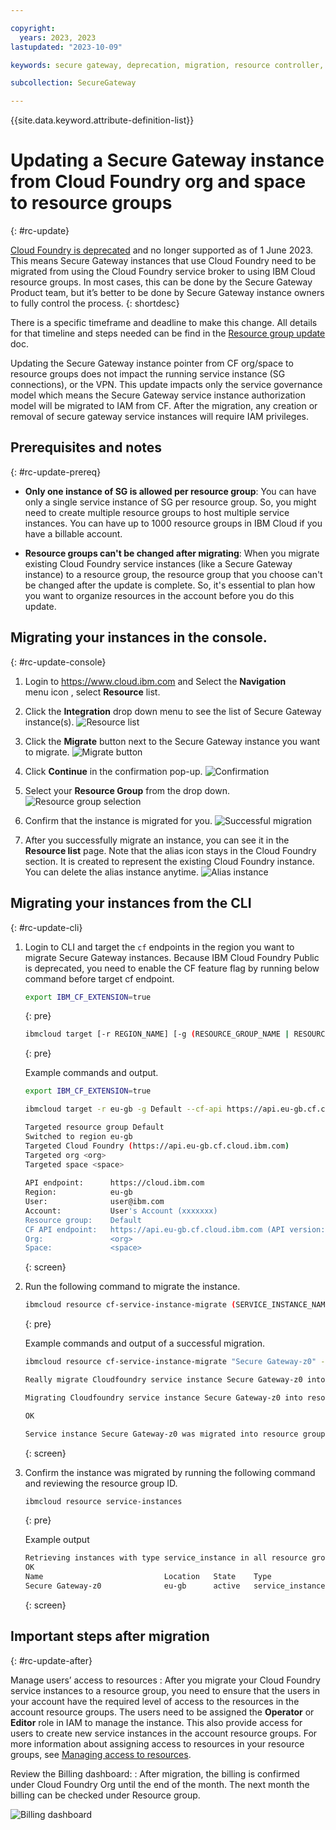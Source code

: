 ```yaml
---

copyright: 
  years: 2023, 2023
lastupdated: "2023-10-09"

keywords: secure gateway, deprecation, migration, resource controller, resource groups

subcollection: SecureGateway

---
```


{{site.data.keyword.attribute-definition-list}}


# Updating a Secure Gateway instance from Cloud Foundry org and space to resource groups
{: #rc-update}



[Cloud Foundry is deprecated](https://ibm.biz/ibmcf-announce) and no longer supported as of 1 June 2023. This means Secure Gateway instances that use Cloud Foundry need to be migrated from using the Cloud Foundry service broker to using IBM Cloud resource groups. In most cases, this can be done by the Secure Gateway Product team, but it’s better to be done by Secure Gateway instance owners to fully control the process.
{: shortdesc}


There is a specific timeframe and deadline to make this change. All details for that timeline and steps needed can be find in the [Resource group update](/docs/SecureGateway?topic=SecureGateway-rc_resouce_groups) doc.

Updating the Secure Gateway instance pointer from CF org/space to resource groups does not impact the running service instance (SG connections), or the VPN. This update impacts only the service governance model which means the Secure Gateway service instance authorization model will be migrated to IAM from CF. After the migration, any creation or removal of secure gateway service instances will require IAM privileges.

## Prerequisites and notes
{: #rc-update-prereq}

- **Only one instance of SG is allowed per resource group**: You can have only a single service instance of SG per resource group. So, you might need to create multiple resource groups to host multiple service instances. You can have up to 1000 resource groups in IBM Cloud if you have a billable account.

- **Resource groups can't be changed after migrating**: When you migrate existing Cloud Foundry service instances (like a Secure Gateway instance) to a resource group, the resource group that you choose can't be changed after the update is complete. So, it's essential to plan how you want to organize resources in the account before you do this update.

## Migrating your instances in the console.
{: #rc-update-console}

1. Login to https://www.cloud.ibm.com and Select the **Navigation** menu icon , select **Resource** list.
1. Click the **Integration** drop down menu to see the list of Secure Gateway instance(s). 
    ![Resource list](./images/image2.png "Resource list")
1. Click the **Migrate** button next to the Secure Gateway instance you want to migrate.
    ![Migrate button](./images/image4.png "Migrate button")
1. Click **Continue** in the confirmation pop-up.
    ![Confirmation](./images/image6.png "Confirmation")
1. Select your **Resource Group** from the drop down.
    ![Resource group selection](./images/image7.png "Resource group selection")
1. Confirm that the instance is migrated for you.
    ![Successful migration](./images/image8.png "Successful migration")  

1. After you successfully migrate an instance, you can see it in the **Resource list** page. Note that the alias icon stays in the Cloud Foundry section. It is created to represent the existing Cloud Foundry instance. You can delete the alias instance anytime.
    ![Alias instance](./images/image11.png "Alias instance")  


## Migrating your instances from the CLI
{: #rc-update-cli}

1. Login to CLI and target the `cf` endpoints in the region you want to migrate Secure Gateway instances. Because IBM Cloud Foundry Public is deprecated, you need to enable the CF feature flag by running below command before target cf endpoint. 

    ```sh
    export IBM_CF_EXTENSION=true
    ```
    {: pre}

    ```sh
    ibmcloud target [-r REGION_NAME] [-g (RESOURCE_GROUP_NAME | RESOURCE_GROUP_ID [--cf-api ENDPOINT] [-o ORG] [-s SPACE
    ```
    {: pre}

    Example commands and output.

    ```sh
    export IBM_CF_EXTENSION=true

    ibmcloud target -r eu-gb -g Default --cf-api https://api.eu-gb.cf.cloud.ibm.com -o <org> -s <space>

    Targeted resource group Default
    Switched to region eu-gb
    Targeted Cloud Foundry (https://api.eu-gb.cf.cloud.ibm.com)
    Targeted org <org>
    Targeted space <space>
                      
    API endpoint:      https://cloud.ibm.com
    Region:            eu-gb
    User:              user@ibm.com
    Account:           User's Account (xxxxxxx)
    Resource group:    Default
    CF API endpoint:   https://api.eu-gb.cf.cloud.ibm.com (API version: 2.205.0)
    Org:               <org>
    Space:             <space>
    ```
    {: screen}

1. Run the following command to migrate the instance.
    ```sh
    ibmcloud resource cf-service-instance-migrate (SERVICE_INSTANCE_NAME | SERVICE_INSTANCE_ID) [--resource-group-name RESOURCE_GROUP_NAME | --resource-group-id RESOURCE_GROUP_ID] [-f, --force] [-q, --quiet]
    ```
    {: pre}

    Example commands and output of a successful migration.
    ```sh
    ibmcloud resource cf-service-instance-migrate "Secure Gateway-z0" --resource-group-name Default

    Really migrate Cloudfoundry service instance Secure Gateway-z0 into resource group Default?> y

    Migrating Cloudfoundry service instance Secure Gateway-z0 into resource group Default as user@ibm.com...

    OK
    
    Service instance Secure Gateway-z0 was migrated into resource group Default successfully
    ```
    {: screen}


1. Confirm the instance was migrated by running the following command and reviewing the resource group ID.
   
    ```sh
    ibmcloud resource service-instances
    ```
    {: pre}

    Example output

    ```sh
    Retrieving instances with type service_instance in all resource groups in all locations under account User’s Account as user@ibm.com...
    OK
    Name                           Location   State    Type               Resource Group ID
    Secure Gateway-z0              eu-gb      active   service_instance   1b32c7b28b1c4ff786cc5a74376bc757
    ```
    {: screen}



## Important steps after migration
{: #rc-update-after}

Manage users’ access to resources
:   After you migrate your Cloud Foundry service instances to a resource group, you need to ensure that the users in your account have the required level of access to the resources in the account resource groups. The users need to be assigned the **Operator** or **Editor** role in IAM to manage the instance. This also provide access for users to create new service instances in the account resource groups. For more information about assigning access to resources in your resource groups, see [Managing access to resources](/docs/account?topic=account-assign-access-resources&interface=ui#assign-access-resources).

Review the Billing dashboard:
:   After migration, the billing is confirmed under Cloud Foundry Org until the end of the month. The next month the billing can be checked under Resource group.

![Billing dashboard](./images/image10.png "Billing dashboard") 





